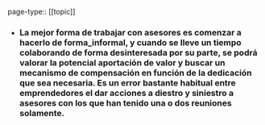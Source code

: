 page-type:: [[topic]]
- ### La mejor forma de trabajar con asesores es comenzar a hacerlo de forma_informal, y cuando se lleve un tiempo colaborando de forma desinteresada por su parte, se podrá valorar la potencial aportación de valor y buscar un mecanismo de compensación en función de la dedicación que sea necesaria. Es un error bastante habitual entre emprendedores el dar acciones a diestro y siniestro a asesores con los que han tenido una o dos reuniones solamente.


